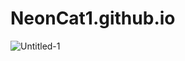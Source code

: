 # NeonCat1.github.io

![Untitled-1](https://github.com/user-attachments/assets/90e6b271-04b9-48e7-a510-dd4cfdca2a67)
